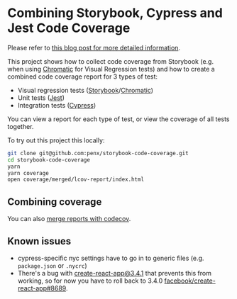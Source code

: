 # Combining Storybook, Cypress and Jest Code Coverage

Please refer to [this blog post for more detailed information](https://dev.to/penx/combining-storybook-cypress-and-jest-code-coverage-4pa5).

This project shows how to collect code coverage from Storybook (e.g. when using [Chromatic](https://www.chromaticqa.com) for Visual Regression tests) and how to create a combined code coverage report for 3 types of test:

- Visual regression tests ([Storybook](https://storybook.js.org)/[Chromatic](https://www.chromaticqa.com))
- Unit tests ([Jest](http://jestjs.io))
- Integration tests ([Cypress](http://cypress.io))

You can view a report for each type of test, or view the coverage of all tests together.

To try out this project this locally:

```sh
git clone git@github.com:penx/storybook-code-coverage.git
cd storybook-code-coverage
yarn
yarn coverage
open coverage/merged/lcov-report/index.html
```

## Combining coverage

You can also [merge reports with codecov](https://docs.codecov.io/docs/merging-reports).

## Known issues

- cypress-specific nyc settings have to go in to generic files (e.g. `package.json` or `.nycrc`)
- There's a bug with create-react-app@3.4.1 that prevents this from working, so for now you have to roll back to 3.4.0 [facebook/create-react-app#8689](https://github.com/facebook/create-react-app/issues/8689).
